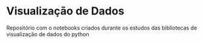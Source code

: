 # Visualização de Dados
Repositório com o notebooks criados durante os estudos das bibliotecas de visualização de dados do python
